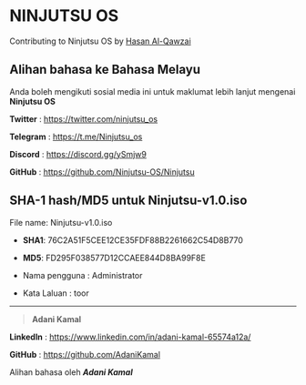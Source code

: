 # NINJUTSU OS

Contributing to Ninjutsu OS by [Hasan Al-Qawzai](https://www.linkedin.com/in/alqawzai/)

## Alihan bahasa ke Bahasa Melayu

Anda boleh mengikuti sosial media ini untuk maklumat lebih lanjut mengenai **Ninjutsu OS**

**Twitter** : https://twitter.com/ninjutsu_os

**Telegram** : https://t.me/Ninjutsu_os

**Discord** : https://discord.gg/ySmjw9

**GitHub** : https://github.com/Ninjutsu-OS/Ninjutsu

## SHA-1 hash/MD5 untuk **Ninjutsu-v1.0.iso**

File name: Ninjutsu-v1.0.iso

* **SHA1**: 76C2A51F5CEE12CE35FDF88B2261662C54D8B770
* **MD5**: FD295F038577D12CCAEE844D8BA99F8E

* Nama pengguna : Administrator
* Kata Laluan : toor

_______________________________________________________________________________________________________________________

> **Adani Kamal**

**LinkedIn** : https://www.linkedin.com/in/adani-kamal-65574a12a/

**GitHub** : https://github.com/AdaniKamal

Alihan bahasa oleh **_Adani Kamal_**
